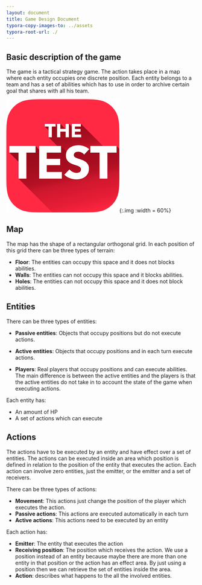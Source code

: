 ```yaml
---
layout: document
title: Game Design Document
typora-copy-images-to: ../assets
typora-root-url: ./
---
```


## Basic description of the game

The game is a tactical strategy game. The action takes place in a map where each entity occupies one discrete position. Each entity belongs to a team and has a set of abilities which has to use in order to archive certain goal that shares with all his team.

![Resultado de imagen de test image](./../assets/images/test.png){:.img :width = 60%} 

## Map

The map has the shape of a rectangular orthogonal grid. In each position of this grid there can be three types of terrain:

- **Floor**: The entities can occupy this space and it does not blocks abilities.
- **Walls**: The entities can not occupy this space and it blocks abilities.
- **Holes**: The entities can not occupy this space and it does not block abilities.



## Entities

There can be three types of entities:

- **Passive entities**: Objects that occupy positions but do not execute actions.
- **Active entities**: Objects that occupy positions and in each turn execute actions.

- **Players**: Real players that occupy positions and can execute abilities. The main difference is between the active entities and the players is that the active entities do not take in to account the state of the game when executing actions.

Each entity has:

- An amount of HP
- A set of actions which can execute



## Actions

The actions have to be executed by an entity and have effect over a set of entities. The actions can be executed inside an area which position is defined in relation to the position of the entity that executes the action. Each action can involve zero entities, just the emitter, or the emitter and a set of receivers. 

There can be three types of actions:

- **Movement**: This actions just change the position of the player which executes the action.
- **Passive actions**: This actions are executed automatically in each turn
- **Active actions**: This actions need to be executed by an entity

Each action has:

- **Emitter**: The entity that executes the action
- **Receiving position**: The position which receives the action. We use a position instead of an entity because maybe there are more than one entity in that position or the action has an effect area. By just using a position then we can retrieve the set of entities inside the area.
- **Action**: describes what happens to the all the involved entities.



